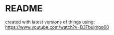 # README

created with latest versions of things using:
https://www.youtube.com/watch?v=B3Fbujmgo60
